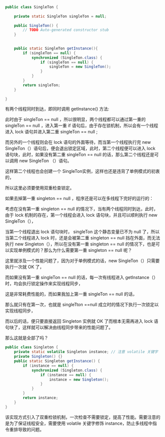 
```java
public class SingleTon {
   
    private static SingleTon singleTon = null;
       
    public SingleTon() {
        // TODO Auto-generated constructor stub
    }
   
   
    public static SingleTon getInstance(){
        if (singleTon == null) {
            synchronized (SingleTon.class) {
                if (singleTon == null) {
                    singleTon = new SingleTon();
                }
            }
        }
        return singleTon;
    }
 
}
```

有两个线程同时到达，即同时调用 getInstance() 方法:

此时由于 singleTon == null ，所以很明显，两个线程都可以通过第一重的 singleTon == null ，进入第一重 if 语句后，由于存在锁机制，所以会有一个线程进入 lock 语句并进入第二重 singleTon == null ;

而另外的一个线程则会在 lock 语句的外面等待，而当第一个线程执行完 new SingleTon（）语句后，便会退出锁定区域，此时，第二个线程便可以进入 lock 语句块，此时，如果没有第二重 singleTon == null 的话，那么第二个线程还是可以调用 new SingleTon （）语句。

这样第二个线程也会创建一个 SingleTon实例，这样也还是违背了单例模式的初衷的，

所以这里必须要使用双重检查锁定。

如果去掉第一重 singleton == null ，程序还是可以在多线程下完好的运行的：

考虑在没有第一重 singleton == null 的情况下，当有两个线程同时到达，此时，由于 lock 机制的存在，第一个线程会进入 lock 语句块，并且可以顺利执行 new SingleTon（），

当第一个线程退出 lock 语句块时， singleTon 这个静态变量已不为 null 了，所以当第二个线程进入 lock 时，还是会被第二重 singleton == null 挡在外面，而无法执行 new Singleton（），所以在没有第一重 singleton == null 的情况下，也是可以实现单例模式的？那么为什么需要第一重 singleton == null 呢？

这里就涉及一个性能问题了，因为对于单例模式的话，new SingleTon（）只需要执行一次就 OK 了，

而如果没有第一重 singleTon == null 的话，每一次有线程进入 getInstance（）时，均会执行锁定操作来实现线程同步，

这是非常耗费性能的，而如果我加上第一重 singleTon == null 的话，

那么就只有在第一次，也就是 singleTton ==null 成立时的情况下执行一次锁定以实现线程同步，

而以后的话，便只要直接返回 Singleton 实例就 OK 了而根本无需再进入 lock 语句块了，这样就可以解决由线程同步带来的性能问题了。

那么这就是全部了吗？

```java
public class Singleton {
    private static volatile Singleton instance; // 注意 volatile 关键字
    private Singleton() {}
    public static Singleton getInstance() {
        if (instance == null) {
            synchronized (Singleton.class) {
                if (instance == null) {
                    instance = new Singleton();
                }
            }
        }
        return instance;
    }
}
```

该实现方式引入了双重检锁机制，一次检查不需要锁定，提高了性能。需要注意的是为了保证线程安全，需要使用 volatile 关键字修饰 instance，防止多线程中指令重排导致的问题。